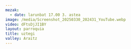 ```yaml
---
mezak:
  - date: larunbat 17.00 3. astea
image: /media/Screenshot_20250330_202431_YouTube.webp
video: dFtsDjJI1BY
layout: parroquia
title: uztegi
valley: Araitz
---
```

